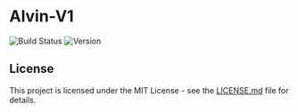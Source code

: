 # Alvin-V1
![Build Status](https://img.shields.io/badge/build-passing-green)
![Version](https://img.shields.io/badge/version-1.0.0-blue)

## License
This project is licensed under the MIT License - see the [LICENSE.md](LICENSE.md) file for details.
